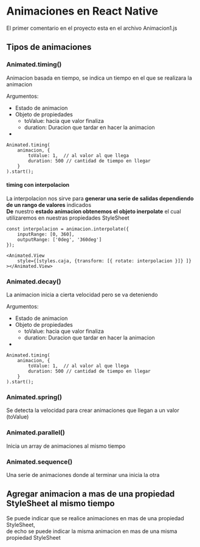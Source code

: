 
# Animaciones en React Native

El primer comentario en el proyecto esta en el archivo Animacion1.js

## Tipos de animaciones

### Animated.timing()  
Animacion basada en tiempo, se indica un tiempo en el que se realizara la animacion

Argumentos:
- Estado de animacion
- Objeto de propiedades
  - toValue: hacia que valor finaliza
  - duration: Duracion que tardar en hacer la animacion
- 

    Animated.timing(
        animacion, {
            toValue: 1,  // al valor al que llega
            duration: 500 // cantidad de tiempo en llegar
        }
    ).start();

#### timing con interpolacion

La interpolacion nos sirve para **generar una serie de salidas dependiendo de un rango de valores** indicados\
**De** nuestro **estado animacion obtenemos el objeto inerpolate** el cual utilizaremos en nuestras propiedades StyleSheet

    const interpolacion = animacion.interpolate({
        inputRange: [0, 360],
        outputRange: ['0deg', '360deg']
    });

    <Animated.View 
        style={[styles.caja, {transform: [{ rotate: interpolacion }]} ]}
    ></Animated.View>


### Animated.decay()  
La animacion inicia a cierta velocidad pero se va deteniendo

Argumentos:
- Estado de animacion
- Objeto de propiedades
  - toValue: hacia que valor finaliza
  - duration: Duracion que tardar en hacer la animacion
- 

    Animated.timing(
        animacion, {
            toValue: 1,  // al valor al que llega
            duration: 500 // cantidad de tiempo en llegar
        }
    ).start();

### Animated.spring()  
Se detecta la velocidad para crear animaciones que llegan a un valor (toValue)

### Animated.parallel()  
Inicia un array de animaciones al mismo tiempo

### Animated.sequence()  
Una serie de animaciones donde al terminar una inicia la otra

## Agregar animacion a mas de una propiedad StyleSheet al mismo tiempo

Se puede indicar que se realice animaciones en mas de una propiedad StyleSheet,\
de echo se puede indicar la misma animacion en mas de una misma propiedad StyleSheet

